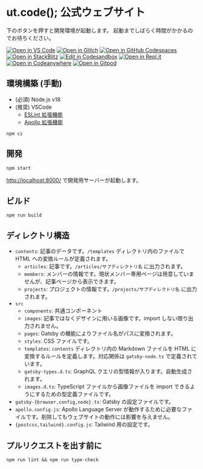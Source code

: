 # ut.code(); 公式ウェブサイト

下のボタンを押すと開発環境が起動します。
起動までしばらく時間がかかるのでお待ちください。

[![Open in VS Code](https://img.shields.io/badge/Open%20in-VS%20Code-blue?logo=visualstudiocode)](https://vscode.dev/github/ut-code/website)
[![Open in Glitch](https://img.shields.io/badge/Open%20in-Glitch-blue?logo=glitch)](https://glitch.com/edit/#!/import/github/ut-code/website)
[![Open in GitHub Codespaces](https://github.com/codespaces/badge.svg)](https://codespaces.new/ut-code/website)
[![Open in StackBlitz](https://developer.stackblitz.com/img/open_in_stackblitz.svg)](https://stackblitz.com/github/ut-code/website)
[![Edit in Codesandbox](https://codesandbox.io/static/img/play-codesandbox.svg)](https://codesandbox.io/s/github/ut-code/website)
[![Open in Repl.it](https://replit.com/badge/github/withastro/astro)](https://replit.com/github/ut-code/website)
[![Open in Codeanywhere](https://codeanywhere.com/img/open-in-codeanywhere-btn.svg)](https://app.codeanywhere.com/#https://github.com/ut-code/website)
[![Open in Gitpod](https://gitpod.io/button/open-in-gitpod.svg)](https://gitpod.io/#https://github.com/ut-code/website)

## 環境構築 (手動)

- (必須) Node.js v18
- (推奨) VSCode
  - [ESLint 拡張機能](https://marketplace.visualstudio.com/items?itemName=dbaeumer.vscode-eslint)
  - [Apollo 拡張機能](https://marketplace.visualstudio.com/items?itemName=apollographql.vscode-apollo)

```shell
npm ci
```

## 開発

```shell
npm start
```

<http://localhost:8000/> で開発用サーバーが起動します。

## ビルド

```shell
npm run build
```

## ディレクトリ構造

- `contents`: 記事のデータです。`/templates` ディレクトリ内のファイルで HTML への変換ルールが定義されます。
  - `articles`: 記事です。`/articles/サブディレクトリ名` に出力されます。
  - `members`: メンバーの情報です。現状メンバー専用ページは用意していませんが、記事ページから表示できます。
  - `projects`: プロジェクトの情報です。`/projects/サブディレクトリ名` に出力されます。
- `src`
  - `components`: 共通コンポーネント
  - `images`: 記事ではなくデザインに用いる画像です。import しない限り出力されません。
  - `pages`: Gatsby の機能によりファイル名がパスに変換されます。
  - `styles`: CSS ファイルです。
  - `templates`: `contents` ディレクトリ内の Markdown ファイルを HTML に変換するルールを定義します。対応関係は `gatsby-node.ts` で定義されています。
  - `gatsby-types.d.ts`: GraphQL クエリの型情報が入ります。自動生成されます。
  - `images.d.ts`: TypeScript ファイルから画像ファイルを import できるようにするための型定義ファイルです。
- `gatsby-{browser,config,node}.ts`: Gatsby の設定ファイルです。
- `apollo.config.js`: Apollo Language Server が動作するために必要なファイルです。削除してもウェブサイトの動作には影響を与えません。
- `{postcss,tailwind}.config.js`: Tailwind 用の設定です。

## プルリクエストを出す前に

```shell
npm run lint && npm run type-check
```
